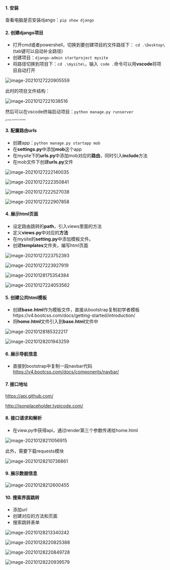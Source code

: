 #### 1. 安装

查看电脑是否安装django：`pip show django`

#### 2. 创建django项目

+ 打开cmd或者powershell，切换到要创建项目的文件路径下： `cd .\Desktop\`(tab键可以自动补全路径)
+ 创建项目：`django-admin startproject mysite`
+ 将路径切换到项目下：`cd .\mysite\`，输入` code .`命令可以用**vscode**将项目自动打开

![image-20210127220905559](C:\Users\pansu\Desktop\django\1.assets\image-20210127220905559.png)

此时的项目文件结构：

![image-20210127221038516](C:\Users\pansu\Desktop\django\1.assets\image-20210127221038516.png)

然后可以在vscode终端启动项目：`python manage.py runserver`

<img src="C:\Users\pansu\Desktop\django\1.assets\image-20210127221514881.png" alt="image-20210127221514881" style="zoom: 33%;" />

#### 3. 配置路由urls

+ 创建app：`python manage.py startapp mob`
+ 在**settings.py**中添加**mob**这个app
+ 在mysite下的**urls.py**中添加mob对应的**路由**，同时引入**include**方法
+ 在mob文件下创建**urls.py**文件

![image-20210127222140035](C:\Users\pansu\Desktop\django\1.assets\image-20210127222140035.png)

![image-20210127222350841](C:\Users\pansu\Desktop\django\1.assets\image-20210127222350841.png)

![image-20210127222527038](C:\Users\pansu\Desktop\django\1.assets\image-20210127222527038.png)

![image-20210127222907858](C:\Users\pansu\Desktop\django\1.assets\image-20210127222907858.png)

#### 4. 展示html页面

+ 设定路由跳转的**path**，引入views里面的方法
+ 定义**views.py**中对应的**方法**
+ 在mysite的**setting.py**中添加模板文件。
+ 创建**templates**文件夹，编写html页面

![image-20210127223752393](C:\Users\pansu\Desktop\django\1.assets\image-20210127223752393.png)

![image-20210127223927919](C:\Users\pansu\Desktop\django\1.assets\image-20210127223927919.png)

![image-20210128175354384](C:\Users\pansu\Desktop\django\1.assets\image-20210128175354384.png)

![image-20210127224053562](C:\Users\pansu\Desktop\django\1.assets\image-20210127224053562.png)

#### 5. 创建公共html模板

+ 创建**base.html**作为模板文件，直接从bootstrap复制初学者模板https://v4.bootcss.com/docs/getting-started/introduction/
+ 将**home.html**文件引入到**base.html**文件中

![image-20210128185322217](C:\Users\pansu\Desktop\django\1.assets\image-20210128185322217.png)

![image-20210128201943259](C:\Users\pansu\Desktop\django\1.assets\image-20210128201943259.png)

#### 6. 展示导航信息

+ 直接到bootstrap中复制一段navbar代码 https://v4.bootcss.com/docs/components/navbar/



#### 7. 接口地址

 https://api.github.com/

http://jsonplaceholder.typicode.com/



#### 8. 接口请求和解析

+ 在view.py中获得api，通过render第三个参数传递给home.html

![image-20210128211056915](C:\Users\pansu\Desktop\django\1.assets\image-20210128211056915.png)

此外，需要下载requests模块

![image-20210128210736861](C:\Users\pansu\Desktop\django\1.assets\image-20210128210736861.png)



#### 9. 展示数据信息

![image-20210128212600455](C:\Users\pansu\Desktop\django\1.assets\image-20210128212600455.png)

#### 10. 搜索界面跳转

+ 添加url
+ 创建对应的方法和页面
+ 搜索跳转表单

![image-20210128213340242](C:\Users\pansu\Desktop\django\1.assets\image-20210128213340242.png)

![image-20210128220825388](C:\Users\pansu\Desktop\django\1.assets\image-20210128220825388.png)

![image-20210128220849728](C:\Users\pansu\Desktop\django\1.assets\image-20210128220849728.png)

![image-20210128220939579](C:\Users\pansu\Desktop\django\1.assets\image-20210128220939579.png)